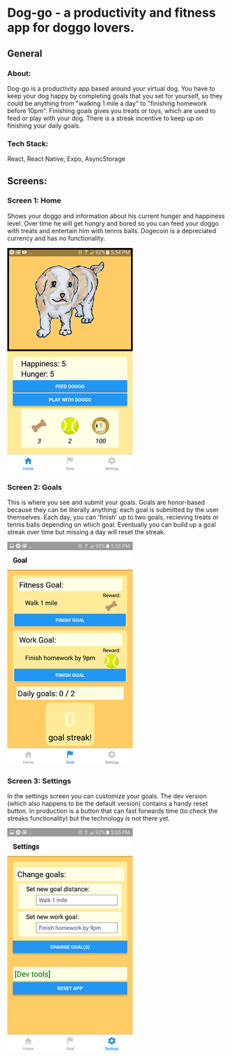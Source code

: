 # Dog-go - a productivity and fitness app for doggo lovers.

## General
### About: 
Dog-go is a productivity app based around your virtual dog. You have to keep your dog happy by completing goals that you set for yourself, so they could be anything from "walking 1 mile a day" to "finishing homework before 10pm". Finishing goals gives you treats or toys, which are used to feed or play with your dog. There is a streak incentive to keep up on finishing your daily goals.
### Tech Stack: 
React, React Native, Expo, AsyncStorage

## Screens:
### Screen 1: Home
Shows your doggo and information about his current hunger and happiness level. Over time he will get hungry and bored so you can feed your doggo with treats and entertain him with tennis balls. Dogecoin is a depreciated currency and has no functionality.

![HomeScreen](https://github.com/AlexHZhou/Dog-go/blob/master/assets/images/screenshot_home.png)

### Screen 2: Goals
This is where you see and submit your goals. Goals are honor-based because they can be literally anything: each goal is submitted by the user themselves. Each day, you can 'finish' up to two goals, recieving treats or tennis balls depending on which goal. Eventually you can build up a goal streak over time but missing a day will reset the streak.

![GoalScreen](https://github.com/AlexHZhou/Dog-go/blob/master/assets/images/screenshot_goal.png)


### Screen 3: Settings
In the settings screen you can customize your goals. The dev version (which also happens to be the default version) contains a handy reset button. In production is a button that can fast forwards time (to check the streaks functionality) but the technology is not there yet.

![SettingsScreen](https://github.com/AlexHZhou/Dog-go/blob/master/assets/images/screenshot_settings.png)
